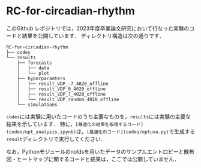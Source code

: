 # RC-for-circadian-rhythm

このGithub レポジトリでは，2023年度卒業論文研究において行なった実験のコードと結果を公開しています．
ディレクトリ構造は次の通りです．

```text
RC-for-circadian-rhythm
├── codes
└── results
    ├── forecasts
    │   ├── data
    │   └── plot
    ├── hyperparamters
    │   ├── result_VDP_-7_4020_offline
    │   ├── result_VDP_0_4020_offline
    │   ├── result_VDP_7_4020_offline
    │   └── result_VDP_random_4020_offline
    └── simulations
```

`codes`には実験に用いたコードのうち主要なものを，`results`には実験の主要な結果を示しています．
特に，`[最適化の結果を取得するコード](codes/opt_analysis.ipynb)`は，`[最適化のコード](codes/optuna.py)`で生成する`result`ディレクトリで実行してください．

なお，Pythonモジュールのnoldsを用いたデータのサンプルエントロピーと散布図・ヒートマップに関するコードと結果は，ここでは公開していません．